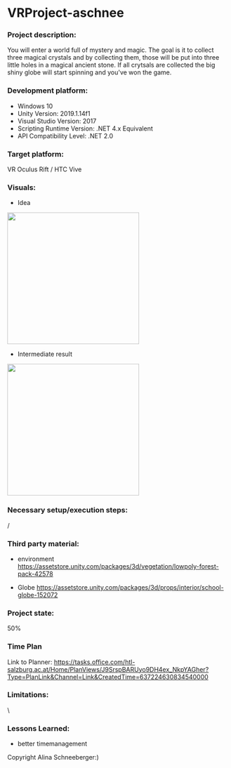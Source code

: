 # VRProject-aschnee

### Project description: 
You will enter a world full of mystery and magic. The goal is it to collect three magical crystals and by collecting them, those will be put into three little holes in a magical ancient stone. If all crytsals are collected the big shiny globe will start spinning and you've won the game.

### Development platform:
- Windows 10
- Unity Version: 2019.1.14f1
- Visual Studio Version: 2017
- Scripting Runtime Version: .NET 4.x Equivalent
- API Compatibility Level: .NET 2.0

### Target platform:
VR Oculus Rift / HTC Vive

### Visuals:
* Idea  	  
<div>
<img src="./Screenshots/Idee.JPG" width="300">
</div>

* Intermediate result 
<div>
<img src="./Screenshots/Zwischenstand.jpg" width="300">
</div>

### Necessary setup/execution steps: 
/

### Third party material:
* environment
https://assetstore.unity.com/packages/3d/vegetation/lowpoly-forest-pack-42578

* Globe
https://assetstore.unity.com/packages/3d/props/interior/school-globe-152072




### Project state: 
50%      
     
     
### Time Plan
Link to Planner: 
https://tasks.office.com/htl-salzburg.ac.at/Home/PlanViews/J9SrspBARUyo9DH4ex_NkpYAGher?Type=PlanLink&Channel=Link&CreatedTime=637224630834540000
     
### Limitations: 
\

### Lessons Learned:   

- better timemanagement 



Copyright Alina Schneeberger:)



